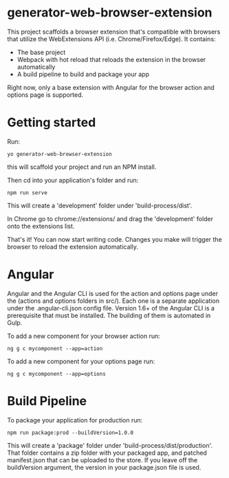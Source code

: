 # generator-web-browser-extension

This project scaffolds a browser extension that's compatible with browsers that utilize the WebExtensions API (i.e. Chrome/Firefox/Edge). It contains:

- The base project
- Webpack with hot reload that reloads the extension in the browser automatically
- A build pipeline to build and package your app

Right now, only a base extension with Angular for the browser action and options page is supported.

# Getting started

Run:

```
yo generator-web-browser-extension
```

this will scaffold your project and run an NPM install.

Then cd into your application's folder and run:

```
npm run serve
```

This will create a 'development' folder under 'build-process/dist'.

In Chrome go to chrome://extensions/ and drag the 'development' folder onto the extensions list.

That's it! You can now start writing code. Changes you make will trigger the browser to reload the extension automatically.

# Angular

Angular and the Angular CLI is used for the action and options page under the (actions and options folders in src/). Each one is a separate application under the .angular-cli.json config file. Version 1.6+ of the Angular CLI is a prerequisite that must be installed. The building of them is automated in Gulp.

To add a new component for your browser action run:

```
ng g c mycomponent --app=action
```

To add a new component for your options page run:

```
ng g c mycomponent --app=options
```

# Build Pipeline

To package your application for production run:

```
npm run package:prod --buildVersion=1.0.0
```

This will create a 'package' folder under 'build-process/dist/production'. That folder contains a zip folder with your packaged app, and patched manifest.json that can be uploaded to the store. If you leave off the buildVersion argument, the version in your package.json file is used.